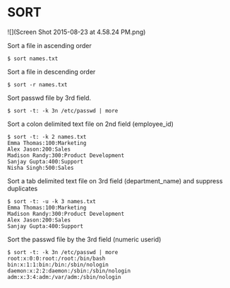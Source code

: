 # SORT

![](Screen Shot 2015-08-23 at 4.58.24 PM.png)

Sort a file in ascending order

```
$ sort names.txt
```

Sort a file in descending order

```
$ sort -r names.txt
```

Sort passwd file by 3rd field.

```
$ sort -t: -k 3n /etc/passwd | more
```

Sort a colon delimited text file on 2nd field (employee_id)
```
$ sort -t: -k 2 names.txt
Emma Thomas:100:Marketing
Alex Jason:200:Sales
Madison Randy:300:Product Development
Sanjay Gupta:400:Support
Nisha Singh:500:Sales
```

Sort a tab delimited text file on 3rd field (department_name) and suppress duplicates
```
$ sort -t: -u -k 3 names.txt
Emma Thomas:100:Marketing
Madison Randy:300:Product Development
Alex Jason:200:Sales
Sanjay Gupta:400:Support
```

Sort the passwd file by the 3rd field (numeric userid)
```
$ sort -t: -k 3n /etc/passwd | more
root:x:0:0:root:/root:/bin/bash
bin:x:1:1:bin:/bin:/sbin/nologin
daemon:x:2:2:daemon:/sbin:/sbin/nologin
adm:x:3:4:adm:/var/adm:/sbin/nologin
```